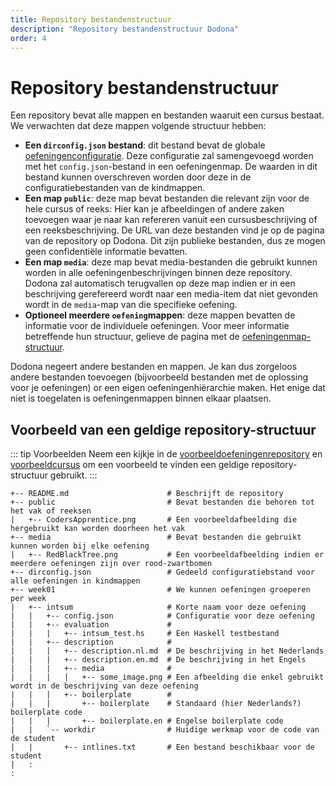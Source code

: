 ```yaml
---
title: Repository bestandenstructuur
description: "Repository bestandenstructuur Dodona"
order: 4
---
```


# Repository bestandenstructuur

Een repository bevat alle mappen en bestanden waaruit een cursus bestaat. We verwachten dat deze mappen volgende structuur hebben:

- **Een `dirconfig.json` bestand**: dit bestand bevat de globale [oefeningenconfiguratie](/nl/references/exercise-config). Deze configuratie zal samengevoegd worden met het `config.json`-bestand in een oefeningenmap. De waarden in dit bestand kunnen overschreven worden door deze in de configuratiebestanden van de kindmappen.
- **Een map `public`**: deze map bevat bestanden die relevant zijn voor de hele cursus of reeks:
Hier kan je afbeeldingen of andere zaken toevoegen waar je naar kan refereren vanuit een cursusbeschrijving of een reeksbeschrijving. De URL van deze bestanden vind je op de pagina van de repository op Dodona. Dit zijn publieke bestanden, dus ze mogen geen confidentiële informatie bevatten.
- **Een map `media`**: deze map bevat media-bestanden die gebruikt kunnen worden in alle oefeningenbeschrijvingen binnen deze repository. Dodona zal automatisch terugvallen op deze map indien er in een beschrijving gerefereerd wordt naar een media-item dat niet gevonden wordt in de `media`-map van die specifieke oefening.
- **Optioneel meerdere `oefening`mappen**: deze mappen bevatten de informatie voor de individuele oefeningen. Voor meer informatie betreffende hun structuur, gelieve de pagina met de [oefeningenmap-structuur](/nl/references/exercise-directory-structure).

Dodona negeert andere bestanden en mappen. Je kan dus zorgeloos andere bestanden toevoegen (bijvoorbeeld bestanden met de oplossing voor je oefeningen) or een eigen oefeningenhiërarchie maken. Het enige dat niet is toegelaten is oefeningenmappen binnen elkaar plaatsen.

## Voorbeeld van een geldige repository-structuur

::: tip Voorbeelden
Neem een kijkje in de [voorbeeldoefeningenrepository](https://github.com/dodona-edu/example-exercises) en [voorbeeldcursus](https://dodona.ugent.be/en/courses/358/) om een voorbeeld te vinden een geldige repository-structuur gebruikt.
:::

```
+-- README.md                      # Beschrijft de repository
+-- public                         # Bevat bestanden die behoren tot het vak of reeksen
|   +-- CodersApprentice.png       # Een voorbeeldafbeelding die hergebruikt kan worden doorheen het vak
+-- media                          # Bevat bestanden die gebruikt kunnen worden bij elke oefening
|   +-- RedBlackTree.png           # Een voorbeeldafbeelding indien er meerdere oefeningen zijn over rood-zwartbomen
+-- dirconfig.json                 # Gedeeld configuratiebstand voor alle oefeningen in kindmappen
+-- week01                         # We kunnen oefeningen groeperen per week
|   +-- intsum                     # Korte naam voor deze oefening
|   |   +-- config.json            # Configuratie voor deze oefening
|   |   +-- evaluation             #
|   |   |   +-- intsum_test.hs     # Een Haskell testbestand
|   |   +-- description            #
|   |   |   +-- description.nl.md  # De beschrijving in het Nederlands
|   |   |   +-- description.en.md  # De beschrijving in het Engels
|   |   |   +-- media              #
|   |   |   |   +-- some_image.png # Een afbeelding die enkel gebruikt wordt in de beschrijving van deze oefening
|   |   |   +-- boilerplate        #
|   |   |       +-- boilerplate    # Standaard (hier Nederlands?) boilerplate code
|   |   |       +-- boilerplate.en # Engelse boilerplate code
|   |   `-- workdir                # Huidige werkmap voor de code van de student
|   |       +-- intlines.txt       # Een bestand beschikbaar voor de student
|   :
:
```
